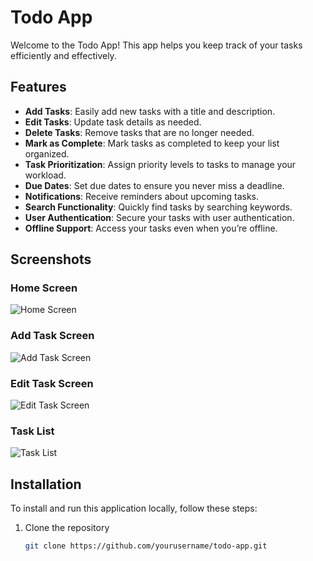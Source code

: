 # Todo App

Welcome to the Todo App! This app helps you keep track of your tasks efficiently and effectively.

## Features

- **Add Tasks**: Easily add new tasks with a title and description.
- **Edit Tasks**: Update task details as needed.
- **Delete Tasks**: Remove tasks that are no longer needed.
- **Mark as Complete**: Mark tasks as completed to keep your list organized.
- **Task Prioritization**: Assign priority levels to tasks to manage your workload.
- **Due Dates**: Set due dates to ensure you never miss a deadline.
- **Notifications**: Receive reminders about upcoming tasks.
- **Search Functionality**: Quickly find tasks by searching keywords.
- **User Authentication**: Secure your tasks with user authentication.
- **Offline Support**: Access your tasks even when you’re offline.

## Screenshots

### Home Screen
![Home Screen](screenshots/home_screen.png)

### Add Task Screen
![Add Task Screen](screenshots/add_task_screen.png)

### Edit Task Screen
![Edit Task Screen](screenshots/edit_task_screen.png)

### Task List
![Task List](screenshots/task_list.png)

## Installation

To install and run this application locally, follow these steps:

1. Clone the repository
   ```bash
   git clone https://github.com/yourusername/todo-app.git
